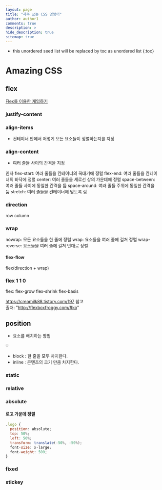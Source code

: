 ```yaml
---
layout: page
title: "자주 쓰는 CSS 명령어"
author: author1
comments: true
description: >
hide_description: true
sitemap: true
---
```


* this unordered seed list will be replaced by toc as unordered list 
{:toc}

# Amazing CSS

## flex

<a href="http://flexboxfroggy.com/#ko">Flex를 이용한 게임하기</a>


### justify-content

### align-items
- 컨테이너 안에서 어떻게 모든 요소들이 정렬하는지를 지정
### align-content
- 여러 줄들 사이의 간격을 지정

인자
flex-start: 여러 줄들을 컨테이너의 꼭대기에 정렬
flex-end: 여러 줄들을 컨테이너의 바닥에 정렬
center: 여러 줄들을 세로선 상의 가운데에 정렬
space-between: 여러 줄들 사이에 동일한 간격을 둠
space-around: 여러 줄들 주위에 동일한 간격을 둠
stretch: 여러 줄들을 컨테이너에 맞도록 림

### direction
row
column

### wrap
nowrap: 모든 요소들을 한 줄에 정렬
wrap: 요소들을 여러 줄에 걸쳐 정렬
wrap-reverse: 요소들을 여러 줄에 걸쳐 반대로 정렬


#### flex-flow
flex(direction + wrap)

### flex 1 1 0
flex: flex-grow flex-shrink flex-basis


https://creamilk88.tistory.com/197 참고<br>
출처: "http://flexboxfroggy.com/#ko"

## position
- 요소를 배치하는 방법

💡
- block : 한 줄을 모두 차지한다.
- inline : 콘텐츠의 크기 만큼 차지한다.

### static
### relative
### absolute

#### 로고 가운데 정렬 
```js
.logo {
  position: absolute;
  top: 50%;
  left: 50%;
  transform: translate(-50%, -50%);
  font-size: x-large;
  font-weight: 500;
}
```

### fixed
### stickey

